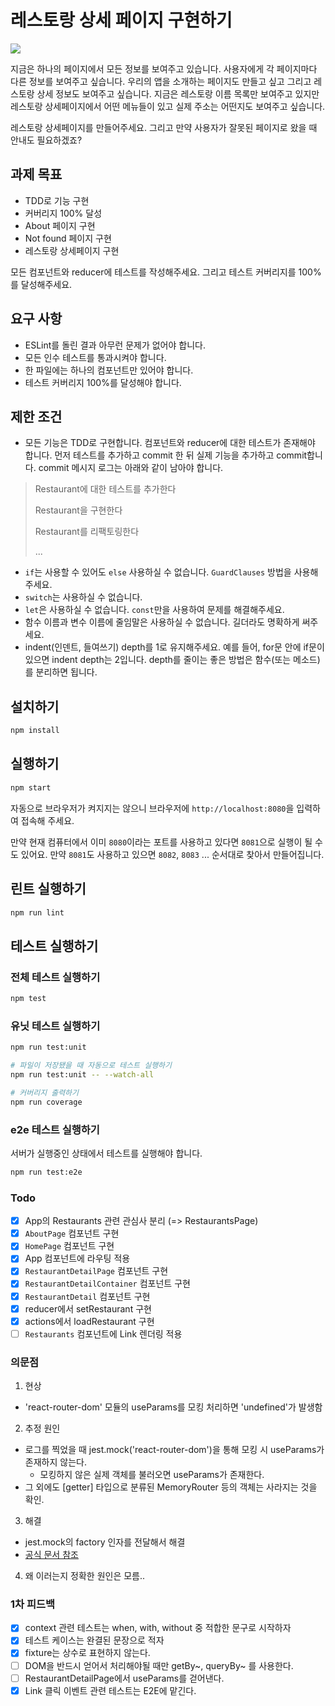 # 레스토랑 상세 페이지 구현하기

![](https://user-images.githubusercontent.com/14071105/86525302-4d69d080-bec0-11ea-825b-18174b9c65bb.gif)

지금은 하나의 페이지에서 모든 정보를 보여주고 있습니다. 사용자에게 각 페이지마다 다른 정보를 보여주고 싶습니다. 우리의 앱을 소개하는 페이지도 만들고 싶고 그리고 레스토랑 상세 정보도 보여주고 싶습니다. 지금은 레스토랑 이름 목록만 보여주고 있지만 레스토랑 상세페이지에서 어떤 메뉴들이 있고 실제 주소는 어떤지도 보여주고 싶습니다.  

레스토랑 상세페이지를 만들어주세요. 그리고 만약 사용자가 잘못된 페이지로 왔을 때 안내도 필요하겠죠?

## 과제 목표

- TDD로 기능 구현
- 커버리지 100% 달성
- About 페이지 구현
- Not found 페이지 구현
- 레스토랑 상세페이지 구현

모든 컴포넌트와 reducer에 테스트를 작성해주세요. 그리고 테스트 커버리지를 100%를 달성해주세요.

## 요구 사항

- ESLint를 돌린 결과 아무런 문제가 없어야 합니다.
- 모든 인수 테스트를 통과시켜야 합니다.
- 한 파일에는 하나의 컴포넌트만 있어야 합니다.
- 테스트 커버리지 100%를 달성해야 합니다.

## 제한 조건

- 모든 기능은 TDD로 구현합니다. 컴포넌트와 reducer에 대한 테스트가 존재해야 합니다. 먼저 테스트를 추가하고 commit 한 뒤 실제 기능을 추가하고 commit합니다. commit 메시지 로그는 아래와 같이 남아야 합니다.

> Restaurant에 대한 테스트를 추가한다
>
> Restaurant을 구현한다
>
> Restaurant를 리팩토링한다
>
> ...

* `if`는 사용할 수 있어도 `else` 사용하실 수 없습니다. `GuardClauses` 방법을 사용해주세요.
* `switch`는 사용하실 수 없습니다.
* `let`은 사용하실 수 없습니다. `const`만을 사용하여 문제를 해결해주세요.
* 함수 이름과 변수 이름에 줄임말은 사용하실 수 없습니다. 길더라도 명확하게 써주세요.
* indent(인덴트, 들여쓰기) depth를 1로 유지해주세요.
예를 들어, for문 안에 if문이 있으면 indent depth는 2입니다.
depth를 줄이는 좋은 방법은 함수(또는 메소드)를 분리하면 됩니다.

## 설치하기

```bash
npm install
```

## 실행하기

```bash
npm start
```

자동으로 브라우저가 켜지지는 않으니 브라우저에 `http://localhost:8080`을 입력하여 접속해 주세요.  

만약 현재 컴퓨터에서 이미 `8080`이라는 포트를 사용하고 있다면 `8081`으로 실행이 될 수도 있어요. 만약 `8081`도 사용하고 있으면 `8082`, `8083` ... 순서대로 찾아서 만들어집니다.

## 린트 실행하기

```bash
npm run lint
```

## 테스트 실행하기

### 전체 테스트 실행하기

```bash
npm test
```

### 유닛 테스트 실행하기

```bash
npm run test:unit

# 파일이 저장됐을 때 자동으로 테스트 실행하기
npm run test:unit -- --watch-all

# 커버리지 출력하기
npm run coverage
```

### e2e 테스트 실행하기

서버가 실행중인 상태에서 테스트를 실행해야 합니다.

```bash
npm run test:e2e
```

### Todo
- [X] App의 Restaurants 관련 관심사 분리 (=> RestaurantsPage)
- [X] `AboutPage` 컴포넌트 구현
- [X] `HomePage` 컴포넌트 구현
- [X] App 컴포넌트에 라우팅 적용
- [X] `RestaurantDetailPage` 컴포넌트 구현
- [X] `RestaurantDetailContainer` 컴포넌트 구현
- [X] `RestaurantDetail` 컴포넌트 구현
- [X] reducer에서 setRestaurant 구현
- [X] actions에서 loadRestaurant 구현
- [ ] `Restaurants` 컴포넌트에 Link 렌더링 적용

### 의문점
1. 현상
- 'react-router-dom' 모듈의 useParams를 모킹 처리하면 'undefined'가 발생함

2. 추정 원인
- 로그를 찍었을 때 jest.mock('react-router-dom')을 통해 모킹 시 useParams가 존재하지 않는다.
  - 모킹하지 않은 실제 객체를 불러오면 useParams가 존재한다.
- 그 외에도 [getter] 타입으로 분류된 MemoryRouter 등의 객체는 사라지는 것을 확인.

3. 해결
- jest.mock의 factory 인자를 전달해서 해결
- [공식 문서 참조](https://jestjs.io/docs/en/jest-object#jestmockmodulename-factory-options)

4. 왜 이러는지 정확한 원인은 모름..

### 1차 피드백
- [X] context 관련 테스트는 when, with, without 중 적합한 문구로 시작하자
- [X] 테스트 케이스는 완결된 문장으로 적자
- [X] fixture는 상수로 표현하지 않는다.
- [ ] DOM을 반드시 얻어서 처리해야될 때만 getBy~, queryBy~ 를 사용한다.
- [ ] RestaurantDetailPage에서 useParams를 걷어낸다.
- [X] Link 클릭 이벤트 관련 테스트는 E2E에 맡긴다.
